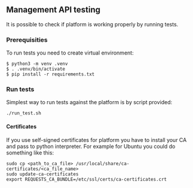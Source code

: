## Management API testing
It is possible to check if platform is working properly by running tests. 

### Prerequisities 

To run tests you need to create virtual environment:
```shell
$ python3 -m venv .venv
$ . .venv/bin/activate
$ pip install -r requirements.txt
```
### Run tests

Simplest way to run tests against the platform is by script provided:
```
./run_test.sh
``` 

#### Certificates
If you use self-signed certificates for platform you have to install your CA and pass to python interpreter.
For example for Ubuntu you could do something like this:
```
sudo cp <path_to_ca_file> /usr/local/share/ca-certificates/<ca_file_name>
sudo update-ca-certificates
export REQUESTS_CA_BUNDLE=/etc/ssl/certs/ca-certificates.crt
```
